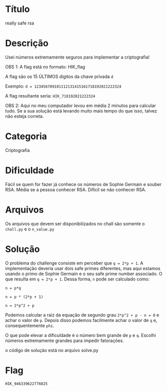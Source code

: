 # Título

really safe rsa

# Descrição

Usei números extremamente seguros para implementar a criptografia!

OBS 1: A flag está no formato: HIK_flag

A flag são os 15 ÚLTIMOS dígitos da chave privada `d`

Exemplo: `d = 123456789101112131415161718192021222324`

A flag resultante seria: `HIK_718192021222324`

OBS 2: Aqui no meu computador levou em média 2 minutos para calcular tudo. Se a sua solução está levando muito mais tempo do que isso, talvez não esteja correta.

# Categoria

Criptografia

# Dificuldade

Fácil se quem for fazer já conhece os números de Sophie Germain e souber RSA.
Média se a pessoa conhecer RSA. Difícil se não conhecer RSA.

# Arquivos

Os arquivos que devem ser disponibilizados no chall são somente o `chall.py` e o `n_value.py`

# Solução

O problema do challenge consiste em perceber que `q = 2*p + 1`. A implementação deveria usar dois safe primes diferentes, mas aqui estamos usando o primo de Sophie Germain e o seu safe prime number associado. O que resulta em `q = 2*p + 1`. Dessa forma, `n` pode ser calculado como:

`n = p*q`

`n = p * (2*p + 1)`

`n = 2*p^2 + p`

Podemos calcular a raiz da equação de segundo grau `2*p^2 + p - n = 0` e achar o valor de `p`. Depois disso podemos facilmente achar o valor de `q` e, consequentemente `phi`.

O que pode elevar a dificuldade é o número bem grande de `p` e `q`. Escolhi números extremamente grandes para impedir fatorações.

o código de solução está no arquivo solve.py

# Flag

`HIK_946339622776025`
